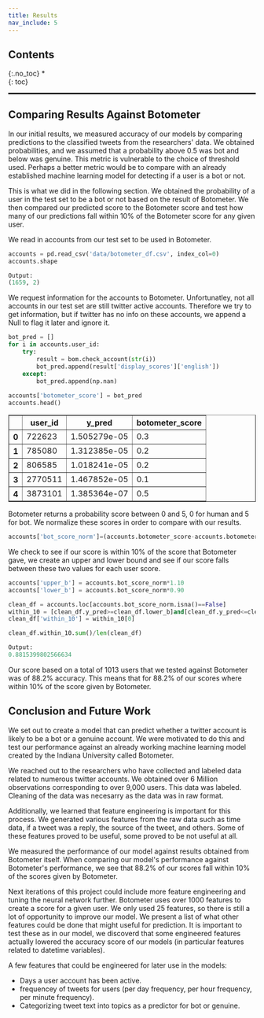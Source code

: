 ```yaml
---
title: Results
nav_include: 5
---
```


## Contents
{:.no_toc}
*  
{: toc}

<hr style="height:2pt">

## Comparing Results Against Botometer

In our initial results, we measured accuracy of our models by comparing predictions to the classified tweets from the researchers' data. We obtained probabilities, and we assumed that a probability above 0.5 was bot and below was genuine. This metric is vulnerable to the choice of threshold used. Perhaps a better metric would be to compare with an already established machine learning model for detecting if a user is a bot or not.

This is what we did in the following section. We obtained the probability of a user in the test set to be a bot or not based on the result of Botometer. We then compared our predicted score to the Botometer score and test how many of our predictions fall within 10% of the Botometer score for any given user.

We read in accounts from our test set to be used in Botometer.

```Python
accounts = pd.read_csv('data/botometer_df.csv', index_col=0)
accounts.shape

Output:
(1659, 2)
```

We request information for the accounts to Botometer. Unfortunatley, not all accounts in our test set are still twitter active accounts. Therefore we try to get information, but if twitter has no info on these accounts, we append a Null to flag it later and ignore it.

```Python
bot_pred = []
for i in accounts.user_id:
    try:
        result = bom.check_account(str(i))
        bot_pred.append(result['display_scores']['english'])
    except:
        bot_pred.append(np.nan)
        
accounts['botometer_score'] = bot_pred
accounts.head()
```


<table class="dataframe" border="1">
  <thead>
    <tr>
      <th></th>
      <th>user_id</th>
      <th>y_pred</th>
      <th>botometer_score</th>
    </tr>
  </thead>
  <tbody>
    <tr>
      <th>0</th>
      <td>722623</td>
      <td>1.505279e-05</td>
      <td>0.3</td>
    </tr>
    <tr>
      <th>1</th>
      <td>785080</td>
      <td>1.312385e-05</td>
      <td>0.2</td>
    </tr>
    <tr>
      <th>2</th>
      <td>806585</td>
      <td>1.018241e-05</td>
      <td>0.2</td>
    </tr>
    <tr>
      <th>3</th>
      <td>2770511</td>
      <td>1.467852e-05</td>
      <td>0.1</td>
    </tr>
    <tr>
      <th>4</th>
      <td>3873101</td>
      <td>1.385364e-07</td>
      <td>0.5</td>
    </tr>
  </tbody>
</table>

Botometer returns a probability score between 0 and 5, 0 for human and 5 for bot. We normalize these scores in order to compare with our results.

```Python
accounts['bot_score_norm']=(accounts.botometer_score-accounts.botometer_score.min())/(accounts.botometer_score.max()-accounts.botometer_score.min())
```

We check to see if our score is within 10% of the score that Botometer gave, we create an upper and lower bound and see if our score falls between these two values for each user score.

```Python
accounts['upper_b'] = accounts.bot_score_norm*1.10
accounts['lower_b'] = accounts.bot_score_norm*0.90

clean_df = accounts.loc[accounts.bot_score_norm.isna()==False]
within_10 = [clean_df.y_pred>=clean_df.lower_b]and[clean_df.y_pred<=clean_df.upper_b]
clean_df['within_10'] = within_10[0]

clean_df.within_10.sum()/len(clean_df)

Output:
0.8815399802566634
```

Our score based on a total of 1013 users that we tested against Botometer was of 88.2% accuracy. This means that for 88.2% of our scores where within 10% of the score given by Botometer.

## Conclusion and Future Work



We set out to create a model that can predict whether a twitter account is likely to be a bot or a genuine account. We were motivated to do this and test our performance against an already working machine learning model created by the Indiana University called Botometer.

We reached out to the researchers who have collected and labeled data related to numerous twitter accounts. We obtained over 6 Million observations corresponding to over 9,000 users. This data was labeled. Cleaning of the data was necesarry as the data was in raw format.

Additionally, we learned that feature engineering is important for this process. We generated various features from the raw data such as time data, if a tweet was a reply, the source of the tweet, and others. Some of these features proved to be useful, some proved to be not useful at all.

We measured the performance of our model against results obtained from Botometer itself. When comparing our model's performance against Botometer's performance, we see that 88.2% of our scores fall within 10% of the scores given by Botometer.

Next iterations of this project could include more feature engineering and tuning the neural network further. Botometer uses over 1000 features to create a score for a given user. We only used 25 features, so there is still a lot of opportunity to improve our model. We present a list of what other features could be done that might useful for prediction. It is important to test these as in our model, we discoverd that some engineered features actually lowered the accuracy score of our models (in particular features related to datetime variables).

A few features that could be engineered for later use in the models:

- Days a user account has been active.
- frequencey of tweets for users (per day frequency, per hour frequency, per minute frequency).
- Categorizing tweet text into topics as a predictor for bot or genuine.
